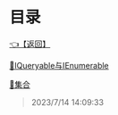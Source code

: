 # 目录  


[👈【返回】](/--目录--/CSharp笔记/--目录--CSharp笔记)  


[📜IQueryable与IEnumerable](/CSharp笔记/集合/IQueryable与IEnumerable.txt)  

[📜集合](/CSharp笔记/集合/集合)  







> 2023/7/14 14:09:33
